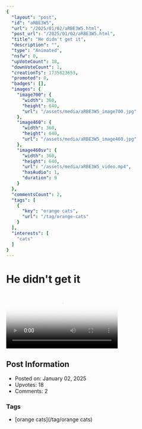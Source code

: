 ```yaml
---
{
  "layout": "post",
  "id": "aRBE3W5",
  "url": "/2025/01/02/aRBE3W5.html",
  "post_url": "/2025/01/02/aRBE3W5.html",
  "title": "He didn't get it",
  "description": "",
  "type": "Animated",
  "nsfw": 0,
  "upVoteCount": 18,
  "downVoteCount": 1,
  "creationTs": 1735823653,
  "promoted": 0,
  "badges": [],
  "images": {
    "image700": {
      "width": 360,
      "height": 640,
      "url": "/assets/media/aRBE3W5_image700.jpg"
    },
    "image460": {
      "width": 360,
      "height": 640,
      "url": "/assets/media/aRBE3W5_image460.jpg"
    },
    "image460sv": {
      "width": 360,
      "height": 640,
      "url": "/assets/media/aRBE3W5_video.mp4",
      "hasAudio": 1,
      "duration": 9
    }
  },
  "commentsCount": 2,
  "tags": [
    {
      "key": "orange cats",
      "url": "/tag/orange-cats"
    }
  ],
  "interests": [
    "cats"
  ]
}
---
```


# He didn't get it

<video controls playsinline loop poster="/assets/media/aRBE3W5_image460.jpg">
  <source src="/assets/media/aRBE3W5_video.mp4" type="video/mp4">
  Your browser does not support the video tag.
</video>

## Post Information

- Posted on: January 02, 2025
- Upvotes: 18
- Comments: 2

### Tags

- [orange cats](/tag/orange cats)
